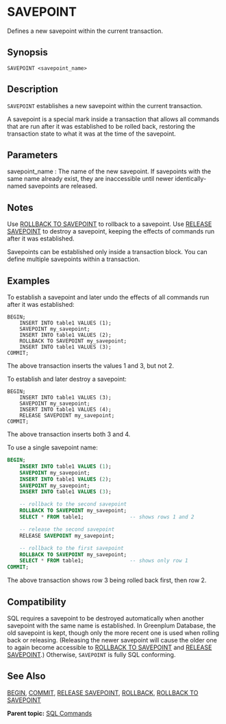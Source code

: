 # SAVEPOINT

Defines a new savepoint within the current transaction.

## Synopsis

``` {#sql_command_synopsis}
SAVEPOINT <savepoint_name>
```

## Description

`SAVEPOINT` establishes a new savepoint within the current transaction.

A savepoint is a special mark inside a transaction that allows all commands that are run after it was established to be rolled back, restoring the transaction state to what it was at the time of the savepoint.

## Parameters

savepoint\_name
:   The name of the new savepoint. If savepoints with the same name already exist, they are inaccessible until newer identically-named savepoints are released.

## Notes

Use [ROLLBACK TO SAVEPOINT](ROLLBACK_TO_SAVEPOINT.html) to rollback to a savepoint. Use [RELEASE SAVEPOINT](RELEASE_SAVEPOINT.html) to destroy a savepoint, keeping the effects of commands run after it was established.

Savepoints can be established only inside a transaction block. You can define multiple savepoints within a transaction.

## Examples

To establish a savepoint and later undo the effects of all commands run after it was established:

```
BEGIN;
    INSERT INTO table1 VALUES (1);
    SAVEPOINT my_savepoint;
    INSERT INTO table1 VALUES (2);
    ROLLBACK TO SAVEPOINT my_savepoint;
    INSERT INTO table1 VALUES (3);
COMMIT;
```

The above transaction inserts the values 1 and 3, but not 2.

To establish and later destroy a savepoint:

```
BEGIN;
    INSERT INTO table1 VALUES (3);
    SAVEPOINT my_savepoint;
    INSERT INTO table1 VALUES (4);
    RELEASE SAVEPOINT my_savepoint;
COMMIT;
```

The above transaction inserts both 3 and 4.

To use a single savepoint name:

``` sql
BEGIN;
    INSERT INTO table1 VALUES (1);
    SAVEPOINT my_savepoint;
    INSERT INTO table1 VALUES (2);
    SAVEPOINT my_savepoint;
    INSERT INTO table1 VALUES (3);

    -- rollback to the second savepoint
    ROLLBACK TO SAVEPOINT my_savepoint;
    SELECT * FROM table1;               -- shows rows 1 and 2

    -- release the second savepoint
    RELEASE SAVEPOINT my_savepoint;

    -- rollback to the first savepoint
    ROLLBACK TO SAVEPOINT my_savepoint;
    SELECT * FROM table1;               -- shows only row 1
COMMIT;
```

The above transaction shows row 3 being rolled back first, then row 2.

## Compatibility

SQL requires a savepoint to be destroyed automatically when another savepoint with the same name is established. In Greenplum Database, the old savepoint is kept, though only the more recent one is used when rolling back or releasing. \(Releasing the newer savepoint will cause the older one to again become accessible to [ROLLBACK TO SAVEPOINT](ROLLBACK_TO_SAVEPOINT.html) and [RELEASE SAVEPOINT](RELEASE_SAVEPOINT.html).\) Otherwise, `SAVEPOINT` is fully SQL conforming.

## See Also

[BEGIN](BEGIN.html), [COMMIT](COMMIT.html), [RELEASE SAVEPOINT](RELEASE_SAVEPOINT.html), [ROLLBACK](ROLLBACK.html), [ROLLBACK TO SAVEPOINT](ROLLBACK_TO_SAVEPOINT.html)

**Parent topic:** [SQL Commands](../sql_commands/sql_ref.html)

